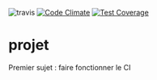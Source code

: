 ![travis](https://travis-ci.org/assaadkenaan/projet.svg?branch=master)
[![Code Climate](https://codeclimate.com/github/assaadkenaan/projet/badges/gpa.svg)](https://codeclimate.com/github/assaadkenaan/projet)
[![Test Coverage](https://codeclimate.com/github/assaadkenaan/projet/badges/coverage.svg)](https://codeclimate.com/github/assaadkenaan/projet/coverage)
# projet

Premier sujet : faire fonctionner le CI